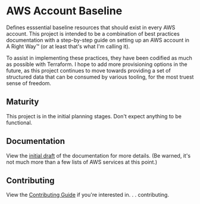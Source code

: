 # AWS Account Baseline

Defines esssential baseline resources that should exist in every AWS account.
This project is intended to be a combination of best practices documentation
with a step-by-step guide on setting up an AWS account in A Right Way™ (or at
least that's what I'm calling it).

To assist in implementing these practices, they have been codified as much as
possible with Terraform. I hope to add more provisioning options in the future,
as this project continues to move towards providing a set of structured data
that can be consumed by various tooling, for the most truest sense of freedom.

## Maturity

This project is in the initial planning stages. Don't expect anything to be
functional.

## Documentation

View the [initial draft] of the documentation for more details. (Be warned,
it's not much more than a few lists of AWS services at this point.)

## Contributing

View the [Contributing Guide] if you're interested in. . . contributing.


<!-- Markdown Anchors -->
[initial draft]: docs/index.md
[Contributing Guide]: .github/CONTRIBUTING.md
